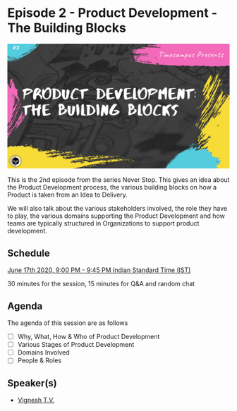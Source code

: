 # Episode 2 - Product Development - The Building Blocks

![](2-ProductDevelopmentBlocks.png)

This is the 2nd episode from the series Never Stop. This gives an idea about the Product Development process, the various building blocks on how a Product is taken from an Idea to Delivery. 

We will also talk about the various stakeholders involved, the role they have to play, the various domains supporting the Product Development and how teams are typically structured in Organizations to support product development.

## Schedule

[June 17th 2020, 9:00 PM - 9:45 PM Indian Standard Time (IST)](https://calendar.google.com/event?action=TEMPLATE&tmeid=MGhjam03b28xMHYzZjhwbGVvc2YwcWN1aWwgdGltZWNhbXB1cy5jb21fM2hxNHB0a3MwbGUycm5kMGowMW82MDE0YWdAZw&tmsrc=timecampus.com_3hq4ptks0le2rnd0j01o6014ag%40group.calendar.google.com)

30 minutes for the session, 15 minutes for Q&A and random chat

## Agenda

The agenda of this session are as follows

- [ ] Why, What, How & Who of Product Development
- [ ] Various Stages of Product Development
- [ ] Domains Involved
- [ ] People & Roles

## Speaker(s)

- [Vignesh T.V.](http://tvvignesh.com/)